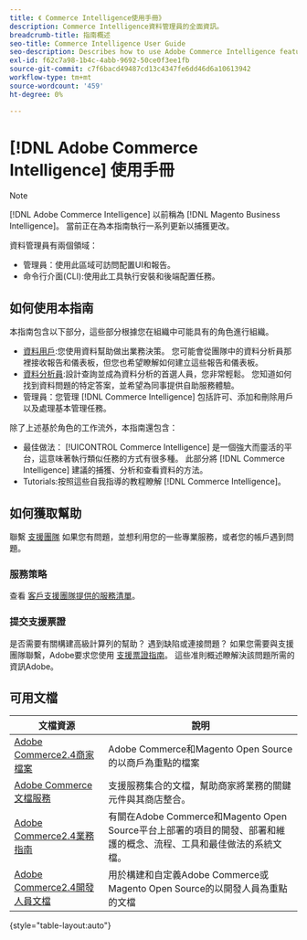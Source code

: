 ```yaml
---
title: 《 Commerce Intelligence使用手冊》
description: Commerce Intelligence資料管理員的全面資訊。
breadcrumb-title: 指南概述
seo-title: Commerce Intelligence User Guide
seo-description: Describes how to use Adobe Commerce Intelligence features used to gain insights from Adobe Commerce or Magento Open Source data, along with other third-party data sources.
exl-id: f62c7a98-1b4c-4abb-9692-50ce0f3ee1fb
source-git-commit: c7f6bacd49487cd13c4347fe6dd46d6a10613942
workflow-type: tm+mt
source-wordcount: '459'
ht-degree: 0%

---
```



# [!DNL Adobe Commerce Intelligence] 使用手冊

>[!NOTE]
>
>[!DNL Adobe Commerce Intelligence] 以前稱為 [!DNL Magento Business Intelligence]。 當前正在為本指南執行一系列更新以捕獲更改。

資料管理員有兩個領域：

- 管理員：使用此區域可訪問配置UI和報告。
- 命令行介面(CLI):使用此工具執行安裝和後端配置任務。

## 如何使用本指南

本指南包含以下部分，這些部分根據您在組織中可能具有的角色進行組織。

- [資料用戶](data-user.md):您使用資料幫助做出業務決策。 您可能會從團隊中的資料分析員那裡接收報告和儀表板，但您也希望瞭解如何建立這些報告和儀表板。
- [資料分析員](data-analyst.md):設計查詢並成為資料分析的首選人員，您非常輕鬆。 您知道如何找到資料問題的特定答案，並希望為同事提供自助服務體驗。
- 管理員：您管理 [!DNL Commerce Intelligence] 包括許可、添加和刪除用戶以及處理基本管理任務。

除了上述基於角色的工作流外，本指南還包含：

- 最佳做法： [!UICONTROL Commerce Intelligence] 是一個強大而靈活的平台，這意味著執行類似任務的方式有很多種。 此部分將 [!DNL Commerce Intelligence] 建議的捕獲、分析和查看資料的方法。
- Tutorials:按照這些自我指導的教程瞭解 [!DNL Commerce Intelligence]。

## 如何獲取幫助

聯繫 [支援團隊](https://experienceleague.adobe.com/docs/commerce-knowledge-base/kb/troubleshooting/miscellaneous/mbi-service-policies.html) 如果您有問題，並想利用您的一些專業服務，或者您的帳戶遇到問題。

### 服務策略

查看 [客戶支援團隊提供的服務清單](https://experienceleague.adobe.com/docs/commerce-knowledge-base/kb/troubleshooting/miscellaneous/mbi-service-policies.html)。

### 提交支援票證

是否需要有關構建高級計算列的幫助？ 遇到缺陷或連接問題？ 如果您需要與支援團隊聯繫，Adobe要求您使用 [支援票證指南](https://experienceleague.adobe.com/docs/commerce-knowledge-base/kb/troubleshooting/miscellaneous/mbi-service-policies.html)。 這些准則概述瞭解決該問題所需的資訊Adobe。

## 可用文檔

| 文檔資源 | 說明 |
|----------------------- | ----------- |
| [Adobe Commerce2.4商家檔案](https://experienceleague.adobe.com/docs/commerce-admin/user-guides/home.html) | Adobe Commerce和Magento Open Source的以商戶為重點的檔案 |
| [Adobe Commerce文檔服務](https://experienceleague.adobe.com/docs/commerce-merchant-services/user-guides/home.html) | 支援服務集合的文檔，幫助商家將業務的關鍵元件與其商店整合。 |
| [Adobe Commerce2.4業務指南](https://experienceleague.adobe.com/docs/commerce-operations/operational-guides/home.html) | 有關在Adobe Commerce和Magento Open Source平台上部署的項目的開發、部署和維護的概念、流程、工具和最佳做法的系統文檔。 |
| [Adobe Commerce2.4開發人員文檔](https://developer.adobe.com/commerce/) | 用於構建和自定義Adobe Commerce或Magento Open Source的以開發人員為重點的文檔 |

{style="table-layout:auto"}
